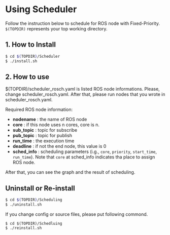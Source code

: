 # Using Scheduler

Follow the instruction below to schedule for ROS node with Fixed-Priority. `$(TOPDIR)` represents your top working directory.

## 1. How to Install

```sh
$ cd $(TOPDIR)/Scheduler
$ ./install.sh
``` 

## 2. How to use

$(TOPDIR)/scheduler_rosch.yaml is listed ROS node informations. Please, change scheduler_rosch.yaml.
After that, please run nodes that you wrote in scheduler_rosch.yaml.

Required ROS node information:
  
 * __nodename__ : the name of ROS node
 * __core__ : if this node uses n cores, core is n.
 * __sub_topic__ : topic for subscribe
 * __pub_topic__ : topic for publish
 * __run_time__ : the execution time
 * __deadline__ : if not the end node, this value is 0
 * __sched_info__ : scheduling parameters (i.g., `core`, `priority`, `start_time`, `run_time`). Note that `core` at sched_info indicates tha place to assign ROS node.


After that, you can see the graph and the result of scheduling.

## Uninstall or Re-install

```sh
$ cd $(TOPDIR)/Scheduling
$ ./uninstall.sh
```

If you change config or source files, please put following commond.

``` 
$ cd $(TOPDIR)/Schedluing
$ ./reinstall.sh
``` 
